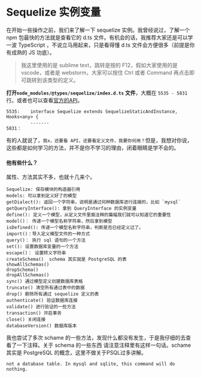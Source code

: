 # Sequelize 实例变量

在开始一些操作之前，我们来了解一下 sequelize 实例。我曾经说过，了解一个npm 包最快的方法就是查看它的 d.ts 文件。有机会的话，我推荐大家还是可以学一波 TypeScript ，不说立马用起来，只是看得懂 d.ts 文件会方便很多（前提是你有成熟的 JS 功底）。

> 我这里使用的是 sublime text，跳转是按的 F12，假如大家使用的是 vscode，或者是 webstorm，大家可以按住 Ctrl 或者 Command 再点击即可跳转到该类型的定义。

**打开`node_modules/@types/sequelize/index.d.ts` 文件**，大概在 `5535 - 5831` 行。或者也可以查看[官方的API](http://docs.sequelizejs.com/class/lib/sequelize.js~Sequelize.html)。

```
5535:    interface Sequelize extends SequelizeStaticAndInstance, Hooks<any> {
		 .......
5831：
```


有的人就说了，`我x，还要看 API，还要看定义文件，我要你何用？`但是，我想对你说，这些都是如何学习的方法，并不是你不学习的理由，闭着眼睛是学不会的。

#### 他有些什么？
属性、方法其实不多，也就十几来个。

```
Sequelize: 保存模块的构造器引用
models: 可以拿到定义好了的模型
getDialect(): 返回一个字符串，说明是通过何种数据库进行连接的，比如 `mysql`
getQueryInterface(): 拿到 QueryInterface 的实例变量
define(): 定义一个模型，从定义文件里面注释的篇幅我们就可以知道它的重要性
model()： 传递一个模型名称字符串，然后拿到模型
isDefined(): 传递一个模型名称字符串，判断是否已经定义过了。
import()：导入定义模型文件的一种方式
query()： 执行 sql 语句的一个方法
set(): 设置数据库变量的一个方法
escape()： 设置转义字符串
createSchema()  schema 其实就是 PostgreSQL 的表
showAllSchemas()
dropSchema()
dropAllSchemas()
sync() 通过模型定义创建数据库表格
truncate() 清空所有通过表中的数据
drop() 删除所有通过 sequelize 定义的表
authenticate() 验证数据库连接
validate() 进行验证的一些方法
transaction() 开启事务
close() 关闭连接
databaseVersion() 数据库版本
```

我也尝试了多次 schame 的一些方法，发现什么都没有发生，于是我仔细的去查看了一下注释。关于 schema 的一些东西 请注意注释里有这样一句话。schame 其实是 PostgreSQL 的概念，这里不做关于PSQL过多讲解。

```
not a database table. In mysql and sqlite, this command will do nothing.
```






